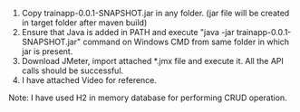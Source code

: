 1. Copy trainapp-0.0.1-SNAPSHOT.jar in any folder. (jar file will be created in target folder after maven build)
2. Ensure that Java is added in PATH and execute "java -jar trainapp-0.0.1-SNAPSHOT.jar" command on Windows CMD from same
   folder in which jar is present.
3. Download JMeter, import attached *.jmx file and execute it. All the API calls should be successful.
4. I have attached Video for reference. 

Note: I have used H2 in memory database for performing CRUD operation.
